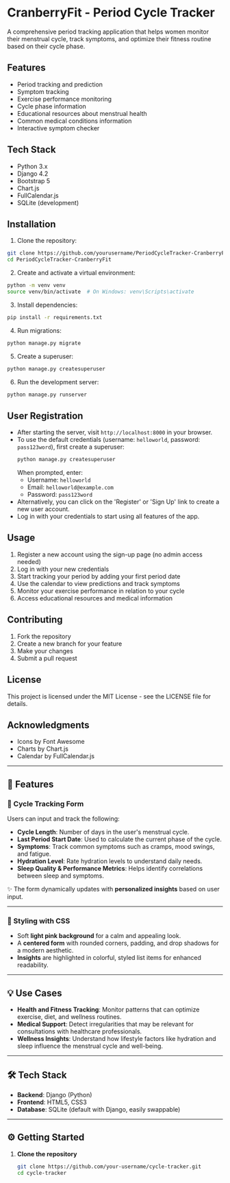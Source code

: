 # CranberryFit - Period Cycle Tracker

A comprehensive period tracking application that helps women monitor their menstrual cycle, track symptoms, and optimize their fitness routine based on their cycle phase.

## Features

- Period tracking and prediction
- Symptom tracking
- Exercise performance monitoring
- Cycle phase information
- Educational resources about menstrual health
- Common medical conditions information
- Interactive symptom checker

## Tech Stack

- Python 3.x
- Django 4.2
- Bootstrap 5
- Chart.js
- FullCalendar.js
- SQLite (development)

## Installation

1. Clone the repository:
```bash
git clone https://github.com/yourusername/PeriodCycleTracker-CranberryFit.git
cd PeriodCycleTracker-CranberryFit
```

2. Create and activate a virtual environment:
```bash
python -m venv venv
source venv/bin/activate  # On Windows: venv\Scripts\activate
```

3. Install dependencies:
```bash
pip install -r requirements.txt
```

4. Run migrations:
```bash
python manage.py migrate
```

5. Create a superuser:
```bash
python manage.py createsuperuser
```

6. Run the development server:
```bash
python manage.py runserver
```

## User Registration

- After starting the server, visit `http://localhost:8000` in your browser.
- To use the default credentials (username: `helloworld`, password: `pass123word`), first create a superuser:
  ```bash
  python manage.py createsuperuser
  ```
  When prompted, enter:
  - Username: `helloworld`
  - Email: `helloworld@example.com`
  - Password: `pass123word`
- Alternatively, you can click on the 'Register' or 'Sign Up' link to create a new user account.
- Log in with your credentials to start using all features of the app.

## Usage

1. Register a new account using the sign-up page (no admin access needed)
2. Log in with your new credentials
3. Start tracking your period by adding your first period date
4. Use the calendar to view predictions and track symptoms
5. Monitor your exercise performance in relation to your cycle
6. Access educational resources and medical information

## Contributing

1. Fork the repository
2. Create a new branch for your feature
3. Make your changes
4. Submit a pull request

## License

This project is licensed under the MIT License - see the LICENSE file for details.

## Acknowledgments

- Icons by Font Awesome
- Charts by Chart.js
- Calendar by FullCalendar.js

---

## 🚀 Features

### 📝 Cycle Tracking Form

Users can input and track the following:

- **Cycle Length**: Number of days in the user's menstrual cycle.
- **Last Period Start Date**: Used to calculate the current phase of the cycle.
- **Symptoms**: Track common symptoms such as cramps, mood swings, and fatigue.
- **Hydration Level**: Rate hydration levels to understand daily needs.
- **Sleep Quality & Performance Metrics**: Helps identify correlations between sleep and symptoms.

✨ The form dynamically updates with **personalized insights** based on user input.

---

### 🎨 Styling with CSS

- Soft **light pink background** for a calm and appealing look.
- A **centered form** with rounded corners, padding, and drop shadows for a modern aesthetic.
- **Insights** are highlighted in colorful, styled list items for enhanced readability.

---

## 💡 Use Cases

- **Health and Fitness Tracking**: Monitor patterns that can optimize exercise, diet, and wellness routines.
- **Medical Support**: Detect irregularities that may be relevant for consultations with healthcare professionals.
- **Wellness Insights**: Understand how lifestyle factors like hydration and sleep influence the menstrual cycle and well-being.

---

## 🛠️ Tech Stack

- **Backend**: Django (Python)
- **Frontend**: HTML5, CSS3
- **Database**: SQLite (default with Django, easily swappable)

---

## ⚙️ Getting Started

1. **Clone the repository**  
   ```bash
   git clone https://github.com/your-username/cycle-tracker.git
   cd cycle-tracker
